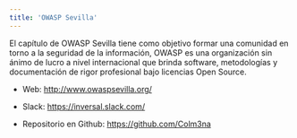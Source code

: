 ```yaml
---
title: 'OWASP Sevilla'
---
```


El capítulo de OWASP Sevilla tiene como objetivo formar una comunidad en torno a la seguridad de la información, OWASP es una organización sin ánimo de lucro a nivel internacional que brinda software, metodologías y documentación de rigor profesional bajo licencias Open Source.

- Web: http://www.owaspsevilla.org/

- Slack: https://inversal.slack.com/

- Repositorio en Github: https://github.com/Colm3na

